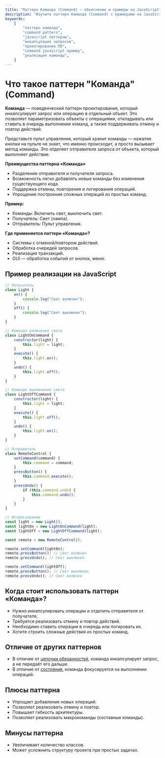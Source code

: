 ```yaml
---
title: "Паттерн Команда (Command) — объяснение и примеры на JavaScript"
description: "Изучите паттерн Команда (Command) с примерами на JavaScript. Узнайте, как инкапсулировать запросы в объекты и реализовать отмену действий."
keywords:
    [
        "паттерн команда",
        "command pattern",
        "javascript паттерны",
        "инкапсуляция запросов",
        "проектирование ПО",
        "command javascript пример",
        "реализация команды",
    ]
---
```


# Что такое паттерн **"Команда"** (Command)

**Команда** — поведенческий паттерн проектирования, который инкапсулирует запрос или операцию в отдельный объект. Это позволяет параметризовать объекты с операциями, откладывать или ставить в очередь выполнение команд, а также поддерживать отмену и повтор действий.

Представьте пульт управления, который хранит команды — нажатие кнопки на пульте не знает, что именно происходит, а просто вызывает метод команды. Это отделяет отправителя запроса от объекта, который выполняет действие.

**Преимущества паттерна «Команда»**

- Разделение отправителя и получателя запроса.
- Возможность легко добавлять новые команды без изменения существующего кода.
- Поддержка отмены, повторения и логирования операций.
- Упрощение построения сложных операций из простых команд.

**Пример:**

- Команды: Включить свет, выключить свет.
- Получатель: Свет (лампа).
- Отправитель: Пульт управления.

**Где применяется паттерн «Команда»?**

- Системы с отменой/повтором действий.
- Обработка очередей запросов.
- Реализация транзакций.
- GUI — обработка событий от кнопок, меню.

## Пример реализации на JavaScript

```javascript
// Получатель
class Light {
    on() {
        console.log("Свет включен");
    }
    off() {
        console.log("Свет выключен");
    }
}

// Команда включения света
class LightOnCommand {
    constructor(light) {
        this.light = light;
    }
    execute() {
        this.light.on();
    }
    undo() {
        this.light.off();
    }
}

// Команда выключения света
class LightOffCommand {
    constructor(light) {
        this.light = light;
    }
    execute() {
        this.light.off();
    }
    undo() {
        this.light.on();
    }
}

// Отправитель
class RemoteControl {
    setCommand(command) {
        this.command = command;
    }
    pressButton() {
        this.command.execute();
    }
    pressUndo() {
        if (this.command.undo) {
            this.command.undo();
        }
    }
}

// Использование
const light = new Light();
const lightOn = new LightOnCommand(light);
const lightOff = new LightOffCommand(light);

const remote = new RemoteControl();

remote.setCommand(lightOn);
remote.pressButton(); // Свет включен
remote.pressUndo(); // Свет выключен

remote.setCommand(lightOff);
remote.pressButton(); // Свет выключен
remote.pressUndo(); // Свет включен
```

## Когда стоит использовать паттерн «Команда»?

- Нужно инкапсулировать операции и отделить отправителя от получателя.
- Требуется реализовать отмену и повтор действий.
- Необходимо ставить операции в очередь или логировать их.
- Хотите строить сложные действия из простых команд.

## Отличие от других паттернов

- В отличие от [цепочки обязанностей]({{chainOfResponsibility}}), команда инкапсулирует запрос, а не передаёт его дальше.
- В отличие от [состояния]({{state}}), команда фокусируется на выполнении операций.

## Плюсы паттерна

- Упрощает добавление новых операций.
- Позволяет реализовать отмену и повтор.
- Повышает гибкость архитектуры.
- Позволяет реализовать макрокоманды (составные команды).

## Минусы паттерна

- Увеличивает количество классов.
- Может усложнить структуру проекта при простых задачах.
